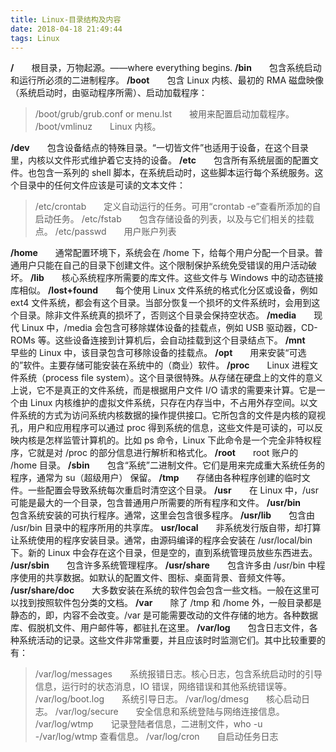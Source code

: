 ```yaml
---
title: Linux-目录结构及内容
date: 2018-04-18 21:49:44
tags: Linux
---
```

__/__　　根目录，万物起源。——where everything begins.
__/bin__　　包含系统启动和运行所必须的二进制程序。
__/boot__　　包含 Linux 内核、最初的 RMA 磁盘映像（系统启动时，由驱动程序所需）、启动加载程序：
> /boot/grub/grub.conf or menu.lst　　被用来配置启动加载程序。
> /boot/vmlinuz　　Linux 内核。

__/dev__　　包含设备结点的特殊目录。“一切皆文件”也适用于设备，在这个目录里，内核以文件形式维护着它支持的设备。
__/etc__　　包含所有系统层面的配置文件。也包含一系列的 shell 脚本，在系统启动时，这些脚本运行每个系统服务。这个目录中的任何文件应该是可读的文本文件：
> /etc/crontab　　定义自动运行的任务。可用“crontab -e”查看所添加的自启动任务。
> /etc/fstab　　包含存储设备的列表，以及与它们相关的挂载点。
> /etc/passwd　　用户账户列表

__/home__　　通常配置环境下，系统会在 /home 下，给每个用户分配一个目录。普通用户只能在自己的目录下创建文件。这个限制保护系统免受错误的用户活动破坏。
__/lib__　　核心系统程序所需要的库文件。这些文件与 Windows 中的动态链接库相似。
__/lost+found__　　每个使用 Linux 文件系统的格式化分区或设备，例如 ext4 文件系统，都会有这个目录。当部分恢复一个损坏的文件系统时，会用到这个目录。除非文件系统真的损坏了，否则这个目录会保持空状态。
__/media__　　现代 Linux 中，/media 会包含可移除媒体设备的挂载点，例如 USB 驱动器，CD-ROMs 等。这些设备连接到计算机后，会自动挂载到这个目录结点下。
__/mnt__　　早些的 Linux 中，该目录包含可移除设备的挂载点。
__/opt__　　用来安装“可选的”软件。主要存储可能安装在系统中的（商业）软件。
__/proc__　　Linux 进程文件系统（process file system）。这个目录很特殊。从存储在硬盘上的文件的意义上说，它不是真正的文件系统，而是根据用户文件 I/O 请求的需要来计算。它是一个由 Linux 内核维护的虚拟文件系统，只存在内存当中，不占用外存空间。以文件系统的方式为访问系统内核数据的操作提供接口。它所包含的文件是内核的窥视孔，用户和应用程序可以通过 proc 得到系统的信息，这些文件是可读的，可以反映内核是怎样监管计算机的。比如 ps 命令，Linux 下此命令是一个完全非特权程序，它就是对 /proc 的部分信息进行解析和格式化。
__/root__　　root 账户的 /home 目录。
__/sbin__　　包含“系统”二进制文件。它们是用来完成重大系统任务的程序，通常为 su（超级用户） 保留。
__/tmp__　　存储由各种程序创建的临时文件。一些配置会导致系统每次重启时清空这个目录。
__/usr__　　在 Linux 中，/usr 可能是最大的一个目录，包含普通用户所需要的所有程序和文件。
__/usr/bin__　　包含系统安装的可执行程序。通常，这里会包含很多程序。
__/usr/lib__　　包含由 /usr/bin 目录中的程序所用的共享库。
__usr/local__　　非系统发行版自带，却打算让系统使用的程序安装目录。通常，由源码编译的程序会安装在 /usr/local/bin 下。新的 Linux 中会存在这个目录，但是空的，直到系统管理员放些东西进去。
__/usr/sbin__　　包含许多系统管理程序。
__/usr/share__　　包含许多由 /usr/bin 中程序使用的共享数据。如默认的配置文件、图标、桌面背景、音频文件等。
__/usr/share/doc__　　大多数安装在系统的软件包会包含一些文档。一般在这里可以找到按照软件包分类的文档。
__/var__　　除了 /tmp 和 /home 外，一般目录都是静态的，即，内容不会改变。/var 是可能需要改动的文件存储的地方。各种数据库、假脱机文件、用户邮件等，都驻扎在这里。
__/var/log__　　包含日志文件，各种系统活动的记录。这些文件非常重要，并且应该时时监测它们。其中比较重要的有：
> /var/log/messages　　系统报错日志。核心日志，包含系统启动时的引导信息，运行时的状态消息，IO 错误，网络错误和其他系统错误等。
> /var/log/boot.log　　系统引导日志。
> /var/log/dmesg　　核心启动日志。
> /var/log/secure　　安全信息和系统登陆与网络连接信息。
> /var/log/wtmp　　记录登陆者信息，二进制文件，who -u -/var/log/wtmp 查看信息。
> /var/log/cron　　自启动任务日志
